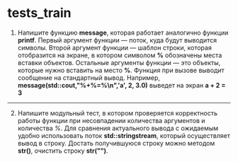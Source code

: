 # tests_train

1. Напишите функцию **message**, которая работает аналогично функции **printf**.
Первый аргумент функции — поток, куда будут выводится символы. 
Второй аргумент функции — шаблон строки, которая отобразится на экране, в котором символом **%** обозначены места вставки объектов. 
Остальные аргументы функции — это объекты, которые нужно вставить на место **%**. 
Функция при вызове выводит сообщение на стандартный вывод. 
Например,
**message(std::cout,"%+%=%\n",'a', 2, 3.0)**
выведет на экран **a + 2 = 3**
---
2. Напишите модульный тест, в котором проверяется корректность работы функции при несовпадении количества аргументов и количества *%*.
Для сравнения актуального вывода с ожидаемым удобно использовать поток **std::stringstream**, который осуществляет вывод в строку. 
Достать получившуюся строку можно методом **str()**, очистить строку **str("")**.
